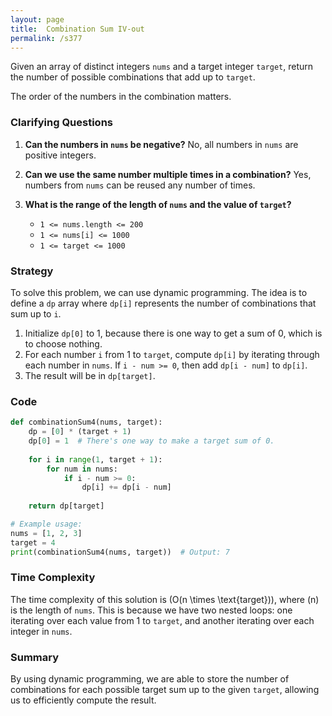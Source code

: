 ```yaml
---
layout: page
title:  Combination Sum IV-out
permalink: /s377
---
```

Given an array of distinct integers `nums` and a target integer `target`, return the number of possible combinations that add up to `target`.

The order of the numbers in the combination matters.

### Clarifying Questions
1. **Can the numbers in `nums` be negative?**
   No, all numbers in `nums` are positive integers.

2. **Can we use the same number multiple times in a combination?**
   Yes, numbers from `nums` can be reused any number of times.

3. **What is the range of the length of `nums` and the value of `target`?**
   - `1 <= nums.length <= 200`
   - `1 <= nums[i] <= 1000`
   - `1 <= target <= 1000`

### Strategy
To solve this problem, we can use dynamic programming. The idea is to define a `dp` array where `dp[i]` represents the number of combinations that sum up to `i`.

1. Initialize `dp[0]` to 1, because there is one way to get a sum of 0, which is to choose nothing.
2. For each number `i` from 1 to `target`, compute `dp[i]` by iterating through each number in `nums`. If `i - num >= 0`, then add `dp[i - num]` to `dp[i]`.
3. The result will be in `dp[target]`.

### Code
```python
def combinationSum4(nums, target):
    dp = [0] * (target + 1)
    dp[0] = 1  # There's one way to make a target sum of 0.
    
    for i in range(1, target + 1):
        for num in nums:
            if i - num >= 0:
                dp[i] += dp[i - num]
    
    return dp[target]

# Example usage:
nums = [1, 2, 3]
target = 4
print(combinationSum4(nums, target))  # Output: 7
```

### Time Complexity
The time complexity of this solution is \(O(n \times \text{target})\), where \(n\) is the length of `nums`. This is because we have two nested loops: one iterating over each value from 1 to `target`, and another iterating over each integer in `nums`.

### Summary
By using dynamic programming, we are able to store the number of combinations for each possible target sum up to the given `target`, allowing us to efficiently compute the result.